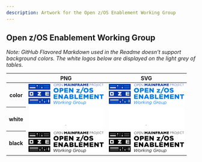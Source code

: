 ```yaml
---
description: Artwork for the Open z/OS Enablement Working Group
---
```


## Open z/OS Enablement Working Group

*Note: GitHub Flavored Markdown used in the Readme doesn't support background colors. The white logos below are displayed on the light grey of tables.*

<table class="logos-table">
	<thead>
		<tr>
			<th></th>
			<th>PNG</th>
			<th>SVG</th>
		</tr>
	</thead>	
    <tbody>
		<tr>
			<th>color</th>
			<td><a href="horizontal/color/open-z-os-enablement-wg-horizontal-color.png" download><img src="horizontal/color/open-z-os-enablement-wg-horizontal-color.png" width="200"></a></td>
			<td><a href="horizontal/color/open-z-os-enablement-wg-horizontal-color.svg" download><img src="horizontal/color/open-z-os-enablement-wg-horizontal-color.svg" width="200"></a></td>
		</tr>
		<tr>
			<th>white</th>
			<td><a href="horizontal/white/open-z-os-enablement-wg-horizontal-white.png" download><img src="horizontal/white/open-z-os-enablement-wg-horizontal-white.png" width="200"></a></td>
			<td><a href="horizontal/white/open-z-os-enablement-wg-horizontal-white.svg" download><img src="horizontal/white/open-z-os-enablement-wg-horizontal-white.svg" width="200"></a></td>
		</tr>
		<tr>
			<th>black</th>
			<td><a href="horizontal/black/open-z-os-enablement-wg-horizontal-black.png" download><img src="horizontal/black/open-z-os-enablement-wg-horizontal-black.png" width="200"></a></td>
			<td><a href="horizontal/black/open-z-os-enablement-wg-horizontal-black.svg" download><img src="horizontal/black/open-z-os-enablement-wg-horizontal-black.svg" width="200"></a></td>
		</tr>
	</tbody>	
</table>



